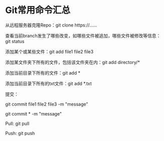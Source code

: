 # Git常用命令汇总

从远程服务器克隆Repo：git clone https://......

查看当前branch发生了哪些改变，如哪些文件被追加，哪些文件被修改等信息：git status  

添加某个或某些文件：git add file1 file2 file3

添加某文件夹下所有的文件，包括该文件夹在内：git add directory/*  

添加当前目录下所有的文件：git add *  

添加当前目录下所有的txt文件：git add *.txt

提交：

git commit file1 file2 file3 -m "message"

git commit * -m "message"

Pull:  git pull

Push:  git push

